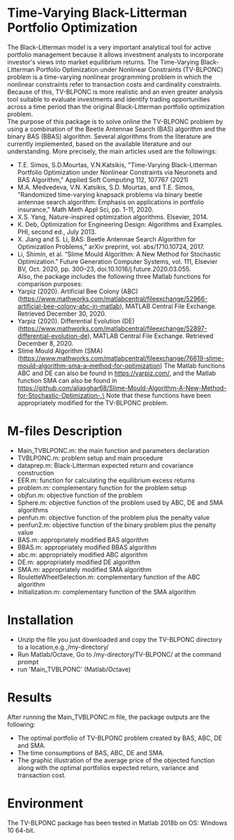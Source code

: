 # Time-Varying Black-Litterman Portfolio Optimization
The Black-Litterman model is a very important analytical tool for active portfolio management because it allows investment analysts to incorporate investor's views into market equilibrium returns. The Time-Varying Black-Litterman Portfolio Optimization under Nonlinear Constraints (TV-BLPONC) problem is a time-varying nonlinear programming problem in which the nonlinear constraints refer to transaction costs and cardinality constraints. Because of this, TV-BLPONC is more realistic and an even greater analysis tool suitable to evaluate investments and identify trading opportunities across a time period than the original Black-Litterman portfolio optimization problem.\
The purpose of this package is to solve online the TV-BLPONC problem by using a combination of the Beetle Antennae Search (BAS) algorithm and the binary BAS (BBAS) algorithm. Several algorithms from the literature are currently implemented, based on the available literature and our understanding. More precisely, the main articles used are the followings:
*	T.E. Simos, S.D.Mourtas, V.N.Katsikis, "Time-Varying Black-Litterman Portfolio Optimization under Nonlinear Constraints via Neuronets and BAS Algorithm," Applied Soft Computing 112, 107767 (2021)
*	M.A. Medvedeva, V.N. Katsikis, S.D. Mourtas, and T.E. Simos, "Randomized time-varying knapsack problems via binary beetle antennae search algorithm: Emphasis on applications in portfolio insurance," Math Meth Appl Sci, pp. 1-11, 2020.
*	X.S. Yang, Nature-inspired optimization algorithms. Elsevier, 2014.
*	K. Deb, Optimization for Engineering Design: Algorithms and Examples. PHI, second ed., July 2013.
*	X. Jiang and S. Li, BAS: Beetle Antennae Search Algorithm for Optimization Problems," arXiv preprint, vol. abs/1710.10724, 2017.
*	Li, Shimin, et al. “Slime Mould Algorithm: A New Method for Stochastic Optimization.” Future Generation Computer Systems, vol. 111, Elsevier BV, Oct. 2020, pp. 300–23, doi:10.1016/j.future.2020.03.055. \
Also, the package includes the following three Matlab functions for comparison purposes:
*	Yarpiz (2020). Artificial Bee Colony (ABC) (https://www.mathworks.com/matlabcentral/fileexchange/52966-artificial-bee-colony-abc-in-matlab), MATLAB Central File Exchange. Retrieved December 30, 2020.
*	Yarpiz (2020). Differential Evolution (DE) (https://www.mathworks.com/matlabcentral/fileexchange/52897-differential-evolution-de), MATLAB Central File Exchange. Retrieved December 8, 2020.
*	Slime Mould Algorithm (SMA) (https://www.mathworks.com/matlabcentral/fileexchange/76619-slime-mould-algorithm-sma-a-method-for-optimization)
The Matlab functions ABC and DE can also be found in https://yarpiz.com/, and the Matlab function SMA can also be found in https://github.com/aliasghar68/Slime-Mould-Algorithm-A-New-Method-for-Stochastic-Optimization-.\
Note that these functions have been appropriately modified for the TV-BLPONC problem.

# M-files Description
*	Main_TVBLPONC.m: the main function and parameters declaration
*	TVBLPONC.m: problem setup and main procedure
*	dataprep.m: Black-Litterman expected return and covariance construction
*	EER.m: function for calculating the equilibrium excess returns
*	problem.m: complementary function for the problem setup
*	objfun.m: objective function of the problem
*	Sphere.m: objective function of the problem used by ABC, DE and SMA algorithms
*	penfun.m: objective function of the problem plus the penalty value
*	penfun2.m: objective function of the binary problem plus the penalty value
*	BAS.m: appropriately modified BAS algorithm
*	BBAS.m: appropriately modified BBAS algorithm
*	abc.m: appropriately modified ABC algorithm
*	DE.m: appropriately modified DE algorithm
*	SMA.m: appropriately modified SMA algorithm
*	RouletteWheelSelection.m: complementary function of the ABC algorithm
*	Initialization.m: complementary function of the SMA algorithm

# Installation
*	Unzip the file you just downloaded and copy the TV-BLPONC directory to a location,e.g.,/my-directory/
*	Run Matlab/Octave, Go to /my-directory/TV-BLPONC/ at the command prompt
*	run 'Main_TVBLPONC' (Matlab/Octave)

# Results
After running the Main_TVBLPONC.m file, the package outputs are the following:
*	The optimal portfolio of TV-BLPONC problem created by BAS, ABC, DE and SMA.
*	The time consumptions of BAS, ABC, DE and SMA.
*	The graphic illustration of the average price of the objected function along with the optimal portfolios expected return, variance and transaction cost.

# Environment
The TV-BLPONC package has been tested in Matlab 2018b on OS: Windows 10 64-bit.
